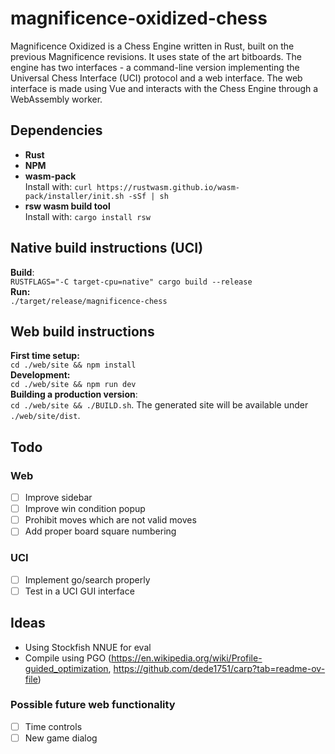 # magnificence-oxidized-chess
Magnificence Oxidized is a Chess Engine written in Rust, built on the previous Magnificence revisions. It uses state of the art bitboards. The engine has two interfaces - a command-line version implementing the Universal Chess Interface (UCI) protocol and a web interface. The web interface is made using Vue and interacts with the Chess Engine through a WebAssembly worker.

## Dependencies
* **Rust**   
* **NPM**  
* **wasm-pack**  
Install with: `curl https://rustwasm.github.io/wasm-pack/installer/init.sh -sSf | sh`  
* **rsw wasm build tool**  
Install with: `cargo install rsw`  

## Native build instructions (UCI)
**Build**:  
`RUSTFLAGS="-C target-cpu=native" cargo build --release`  
**Run:**  
`./target/release/magnificence-chess` 

## Web build instructions
**First time setup:**  
`cd ./web/site && npm install`  
**Development:**  
`cd ./web/site && npm run dev`  
**Building a production version**:  
`cd ./web/site && ./BUILD.sh`. The generated site will be available under `./web/site/dist`.

## Todo

### Web  
- [ ] Improve sidebar
- [ ] Improve win condition popup
- [ ] Prohibit moves which are not valid moves
- [ ] Add proper board square numbering

### UCI
- [ ] Implement go/search properly
- [ ] Test in a UCI GUI interface

## Ideas
* Using Stockfish NNUE for eval
* Compile using PGO (https://en.wikipedia.org/wiki/Profile-guided_optimization, https://github.com/dede1751/carp?tab=readme-ov-file)

### Possible future web functionality
- [ ] Time controls
- [ ] New game dialog